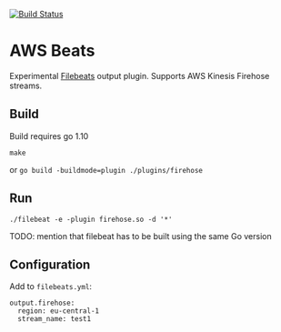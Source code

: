 [![Build Status](https://travis-ci.org/s12v/awsbeats.svg?branch=master)](https://travis-ci.org/s12v/awsbeats)

# AWS Beats

Experimental [Filebeats](https://github.com/elastic/beats/filebeats) output plugin.
Supports AWS Kinesis Firehose streams.

## Build

Build requires go 1.10
```
make
```
or `go build -buildmode=plugin ./plugins/firehose`

## Run

```
./filebeat -e -plugin firehose.so -d '*'
```

TODO: mention that filebeat has to be built using the same Go version

## Configuration

Add to `filebeats.yml`:
```
output.firehose:
  region: eu-central-1
  stream_name: test1
```
